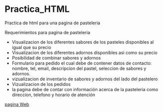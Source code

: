 # Practica_HTML
Practica de html para una pagina de pasteleria

Requerimientos para pagina de pasteleria
+ Visualizacion de los diferentes sabores de los pasteles disponibles al igual que su precio
+ Visualizacion de los diferentes adornos disponibles asi como su precio
+ Posibilidad de combinar sabores y adornos
+ Formulario para pedido el cual debe de contener datos de 
contacto: nombre, tel, email, descripcion del pastel, seleccion de sabores y adornos.
+ vizualizacion de inventario de sabores y adornos del lado del pastelero
+ Vizualizacion de los pedidos
+ la pagina debe de contar con información acerca de la pasteleria como direccion, telefono y horario de atención

[pagina Web](https://aldairmontano.github.io/Practica_HTML/)

